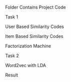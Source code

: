 Folder Contains Project Code

Task 1

User Based Similarity Codes

Item Based Similarity Codes

Factorization Machine

Task 2

Word2vec with LDA

Result
